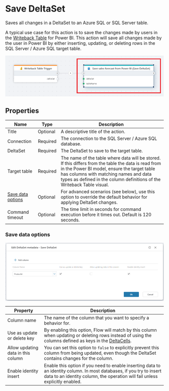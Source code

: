 # Save DeltaSet

Saves all changes in a DeltaSet to an Azure SQL or SQL Server table.  

A typical use case for this action is to save the changes made by users in the [Writeback Table](../../../PowerBI/writeback-table/overview.md) for Power BI. This action will save all changes made by the user in Power BI by either inserting, updating, or deleting rows in the SQL Server / Azure SQL target table.

![img](/images/flow/sqlserver-save-deltaset.png)

## Properties
| Name         | Type      | Description                                 |
|--------------|-----------|---------------------------------------------|
| Title        | Optional  | A descriptive title of the action.          |
| Connection   | Required  | The connection to the SQL Server / Azure SQL database. |
| DeltaSet     | Required  | The DeltaSet to save to the target table.   |
| Target table | Required  | The name of the table where data will be stored. If this differs from the table the data is read from in the Power BI model, ensure the target table has columns with matching names and data types as defined in the column definitions of the Writeback Table visual. |
| [Save data options](#save-data-options) | Optional | For advanced scenarios (see below), use this option to override the default behavior for applying DeltaSet changes.  |  
| Command timeout | Optional | The time limit in seconds for command execution before it times out. Default is 120 seconds.|

### Save data options

![img](/images/flow/deltaset-metadata-options.png)

| Property                 | Description                          |
|--------------------------|--------------------------------------|
| Column name              | The name of the column that you want to specify a behavior for.  |
| Use as update or delete key | By enabling this option, Flow will match by this column when updating or deleting rows instead of using the columns defined as keys in the [DeltaCells](../../api-reference/built-in-types/deltaset.md#deltacell).  |
| Allow updating data in this column | You can set this option to `false` to explicitly prevent this column from being updated, even though the DeltaSet contains changes for the column.   |
| Enable identity insert  | Enable this option if you need to enable inserting data to an identity column. In most databases, if you try to insert data to an identity column, the operation will fail unless explicitly enabled. |